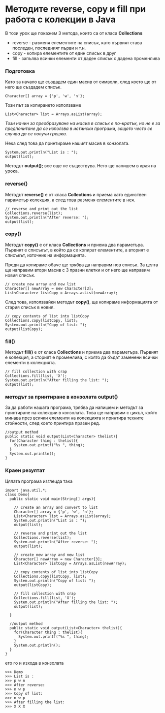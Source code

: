 # Методите reverse, copy и fill при работа с колекции в Java
В този урок ще покажем 3 метода, които са от класа **Collections**
  * reverse - разменя елементите на списък, като първият става последен, последният първи и т.н.
  * copy - копира елементите от един списък в друг
  * fill - запълва всички елементи от даден списък с дадена променлива

### Подготовка
Като за начало ще създадем един масив от символи, след което ще от него ще създадем списък.

```
Character[] array = {'p', 'w', 'n'};
```

Този път за копирането използваме
```
List<Character> list = Arrays.asList(array);
```

*Този начин за преобразуване на масив в списък е по-кратък, но не е за предпочитане да се използва в истински програми, защото често се случва да се получи грешка.*

Нека след това да принтираме нашият масив в конзолата.

```
System.out.println("List is : ");
output(list);
```

Методът **output();** все още не съществува. Него ще напишем в края на урока.

### reverse()
Методът **reverse()** е от класа **Collections** и приема като единствен параметър колекция, а след това разменя елементите в нея.

```
// reverse and print out the list
Collections.reverse(list);
System.out.println("After reverse: ");
output(list);
```

### copy()
Методът **copy()** е от класа **Collections** и приема два параметъра. Първият е списъкът, в който да се копират елементите, а вторият е списъкът, източник на информацията.

Преди да копираме обаче ще трябва да направим нов списък. За целта ще направим втори масив с 3 празни клетки и от него ще направим новия списък.

```
// create new array and new list
Character[] newArray = new Character[3];
List<Character> listCopy = Arrays.asList(newArray);
```

След това, използвайки методът **copy()**, ще копираме информацията от стария списък в новия.

```
// copy contents of list into listCopy
Collections.copy(listCopy, list);
System.out.println("Copy of list: ");
output(listCopy);
```

### fill()
Методът **fill()** е от класа **Collections** и приема два параметъра. Първият е колекция, а сторият е променлива, с която да бъдат заменени всички елементи в колекцията.

```
// fill collection with crap
Collections.fill(list, 'X');
System.out.println("After filling the list: ");
output(list);
```

### методът за принтиране в конзолата output()
За да работи нашата програма, трябва да напишем и методът за принтиране на колекции в конзолата. Това ще направим с цикъл, който минава през всички елементи на колекцията и принтира техните стойности, след което принтира празен ред.

```
//output method
public static void output(List<Character> thelist){
  for(Character thing : thelist){
    System.out.printf("%s ", thing);
  }
  System.out.println();
}
```

### Краен резултат
Цялата програма изглецда така
```
import java.util.*;
class Demo{
  public static void main(String[] args){

    // create an array and convert to list
    Character[] array = {'p', 'w', 'n'};
    List<Character> list = Arrays.asList(array);
    System.out.println("List is : ");
    output(list);

    // reverse and print out the list
    Collections.reverse(list);
    System.out.println("After reverse: ");
    output(list);

    // create new array and new list
    Character[] newArray = new Character[3];
    List<Character> listCopy = Arrays.asList(newArray);

    // copy contents of list into listCopy
    Collections.copy(listCopy, list);
    System.out.println("Copy of list: ");
    output(listCopy);

    // fill collection with crap
    Collections.fill(list, 'X');
    System.out.println("After filling the list: ");
    output(list);

  }

  //output method
  public static void output(List<Character> thelist){
    for(Character thing : thelist){
      System.out.printf("%s ", thing);
    }
    System.out.println();
  }
}
```

ето го и изхода в конзолата

```
>>> Demo
>>> List is :
>>> p w n
>>> After reverse:
>>> n w p
>>> Copy of list:
>>> n w p
>>> After filling the list:
>>> X X X
```
